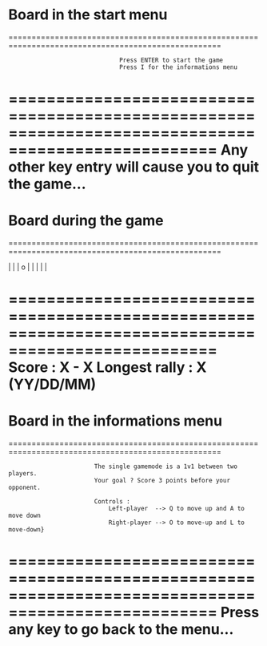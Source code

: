 # Board in the start menu
====================================================================================================





                                   Press ENTER to start the game
                                   Press I for the informations menu





====================================================================================================
Any other key entry will cause you to quit the game...
====================================================================================================



# Board during the game
====================================================================================================




|                                                                                                  |
|                                                o                                                 |
|                                                                                                  |
|                                                                                                  |




====================================================================================================
Score : X - X															Longest rally : X (YY/DD/MM)
====================================================================================================



# Board in the informations menu
====================================================================================================



                            The single gamemode is a 1v1 between two players.
                            Your goal ? Score 3 points before your opponent.

                            Controls : 
                                Left-player	 --> Q to move up and A to move down
                                Right-player --> O to move-up and L to move-down}



====================================================================================================
Press any key to go back to the menu...
====================================================================================================